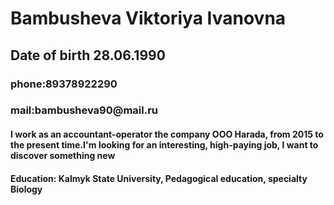  <h1>Bambusheva Viktoriya Ivanovna</h1>
 <h2>Date of birth 28.06.1990</h2>
<h3> phone:89378922290</h3>
<h3>mail:bambusheva90@mail.ru
 <h4>I work as an accountant-operator  the company OOO Harada, from 2015 to the present time.I'm looking for an interesting, high-paying job, I want to discover something new</h4>
 <h4>Education: Kalmyk State University, Pedagogical education, specialty Biology</h4>
